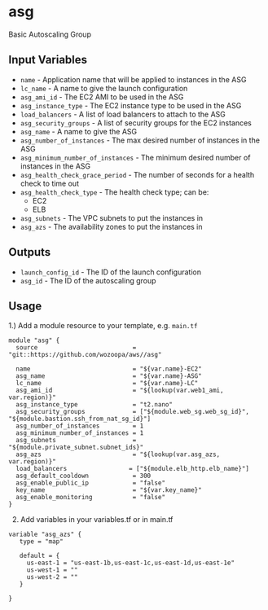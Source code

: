 asg
===
Basic Autoscaling Group

Input Variables
---------------
- `name` - Application name that will be applied to instances in the ASG
- `lc_name` - A name to give the launch configuration
- `asg_ami_id` - The EC2 AMI to be used in the ASG
- `asg_instance_type` - The EC2 instance type to be used in the ASG
- `load_balancers` - A list of load balancers to attach to the ASG
- `asg_security_groups` - A list of security groups for the EC2 instances
- `asg_name` - A name to give the ASG
- `asg_number_of_instances` - The max desired number of instances in the ASG
- `asg_minimum_number_of_instances` - The minimum desired number of instances in the ASG
- `asg_health_check_grace_period` - The number of seconds for a health check to time out
- `asg_health_check_type` - The health check type; can be:
  - EC2
  - ELB
- `asg_subnets` - The VPC subnets to put the instances in
- `asg_azs` - The availability zones to put the instances in

Outputs
-------
- `launch_config_id` - The ID of the launch configuration
- `asg_id` - The ID of the autoscaling group

Usage
-----

1.) Add a module resource to your template, e.g. `main.tf`
```
module "asg" { 
  source                          = "git::https://github.com/wozoopa/aws//asg"

  name                            = "${var.name}-EC2"
  asg_name                        = "${var.name}-ASG"
  lc_name                         = "${var.name}-LC"
  asg_ami_id                      = "${lookup(var.web1_ami, var.region)}"
  asg_instance_type               = "t2.nano"
  asg_security_groups             = ["${module.web_sg.web_sg_id}", "${module.bastion.ssh_from_nat_sg_id}"]
  asg_number_of_instances         = 1
  asg_minimum_number_of_instances = 1
  asg_subnets                     = "${module.private_subnet.subnet_ids}"
  asg_azs                         = "${lookup(var.asg_azs, var.region)}"
  load_balancers                 = ["${module.elb_http.elb_name}"]
  asg_default_cooldown            = 300
  asg_enable_public_ip            = "false"
  key_name                        = "${var.key_name}"
  asg_enable_monitoring           = "false"
}
```

2) Add variables in your variables.tf or in main.tf
```
variable "asg_azs" {
   type = "map"

   default = {
     us-east-1 = "us-east-1b,us-east-1c,us-east-1d,us-east-1e"
     us-west-1 = ""
     us-west-2 = ""
   }

}
```
